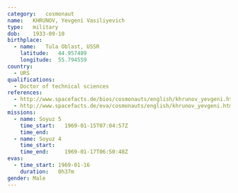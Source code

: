```yaml
---
category:	cosmonaut
name:	KHRUNOV, Yevgeni Vasiliyevich 
type:	military
dob:	1933-09-10
birthplace:
  - name:	Tula Oblast, USSR
    latitude:	44.957489
    longitude:	55.794559
country:
  - URS
qualifications:
  - Doctor of technical sciences
references:
  - http://www.spacefacts.de/bios/cosmonauts/english/khrunov_yevgeni.htm
  - http://www.spacefacts.de/eva/cosmonauts/english/khrunov_yevgeni.htm
missions:
  - name: Soyuz 5
    time_start:   1969-01-15T07:04:57Z
    time_end:     
  - name: Soyuz 4
    time_start:   
    time_end:     1969-01-17T06:50:48Z
evas:
  - time_start: 1969-01-16
    duration:   0h37m
gender:	Male
---
```

